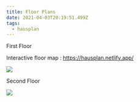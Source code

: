 ```yaml
---
title: Floor Plans
date: 2021-04-03T20:19:51.499Z
tags:
  - hausplan
---
```

First Floor

Interactive floor map : <https://hausplan.netlify.app/>

![](/images/uploads/erdgeschoss.png)

Second Floor

![](/images/uploads/obergeschoss.png)